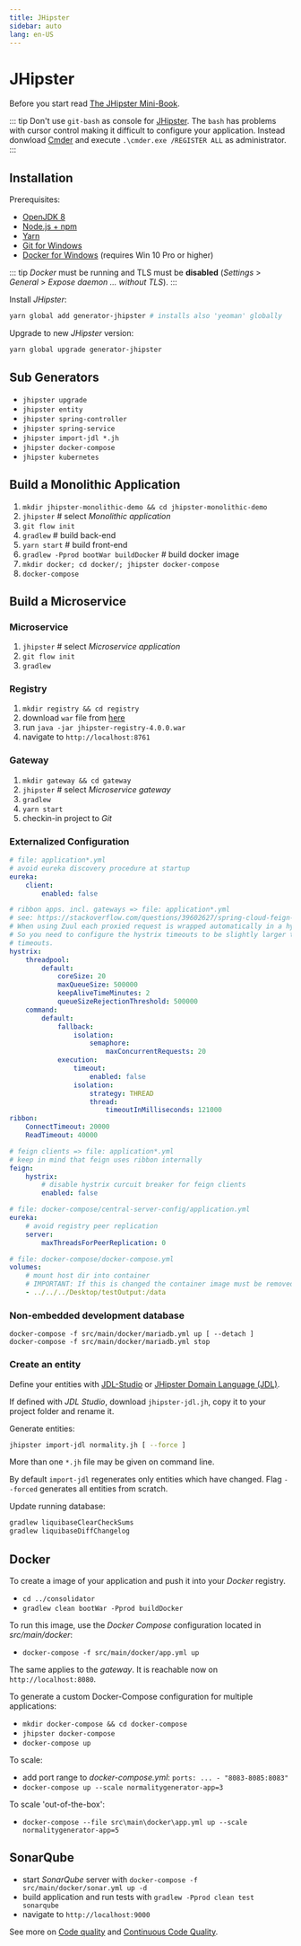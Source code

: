 ```yaml
---
title: JHipster
sidebar: auto
lang: en-US
---
```

# JHipster

Before you start read [The JHipster Mini-Book](https://www.infoq.com/minibooks/jhipster-4x-mini-book).

::: tip
Don't use `git-bash` as console for [JHipster](https://www.jhipster.tech/). The `bash` has problems with cursor control making it difficult to configure your application. Instead donwload [Cmder](http://cmder.net/) and execute `.\cmder.exe /REGISTER ALL` as administrator.
:::

## Installation

Prerequisites:

* [OpenJDK 8](https://openjdk.java.net/)
* [Node.js + npm](https://nodejs.org/en/)
* [Yarn](https://yarnpkg.com/en/docs/install#windows-stable)
* [Git for Windows](https://git-scm.com/download/win)
* [Docker for Windows](https://docs.docker.com/docker-for-windows/install/) (requires Win 10 Pro or higher)

::: tip
_Docker_ must be running and TLS must be **disabled** (_Settings_ > _General_ > _Expose daemon ... without TLS_).
:::

Install _JHipster_:

```bash
yarn global add generator-jhipster # installs also 'yeoman' globally
```

Upgrade to new _JHipster_ version:

```bash
yarn global upgrade generator-jhipster
```

## Sub Generators

* `jhipster upgrade`
* `jhipster entity`
* `jhipster spring-controller`
* `jhipster spring-service`
* `jhipster import-jdl *.jh`
* `jhipster docker-compose`
* `jhipster kubernetes`

## Build a Monolithic Application

1. `mkdir jhipster-monolithic-demo && cd jhipster-monolithic-demo`
1. `jhipster`  # select _Monolithic application_
1. `git flow init`
1. `gradlew` # build back-end
1. `yarn start` # build front-end
1. `gradlew -Pprod bootWar buildDocker` # build docker image
1. `mkdir docker; cd docker/; jhipster docker-compose`
1. `docker-compose`

## Build a Microservice

### Microservice

1. `jhipster` # select _Microservice application_
1. `git flow init`
1. `gradlew`

### Registry

1. `mkdir registry && cd registry`
1. download `war` file from [here](https://github.com/jhipster/jhipster-registry/releases)
1. run `java -jar jhipster-registry-4.0.0.war`
1. navigate to `http://localhost:8761`

### Gateway

1. `mkdir gateway && cd gateway`
1. `jhipster` # select _Microservice gateway_
1. `gradlew`
1. `yarn start`
1. checkin-in project to _Git_

### Externalized Configuration

```yml
# file: application*.yml
# avoid eureka discovery procedure at startup
eureka:
    client:
        enabled: false
```

```yml
# ribbon apps. incl. gateways => file: application*.yml
# see: https://stackoverflow.com/questions/39602627/spring-cloud-feign-hytrix-first-call-timeout
# When using Zuul each proxied request is wrapped automatically in a hystrix command.
# So you need to configure the hystrix timeouts to be slightly larger than the ribbon
# timeouts.
hystrix:
    threadpool:
        default:
            coreSize: 20
            maxQueueSize: 500000
            keepAliveTimeMinutes: 2
            queueSizeRejectionThreshold: 500000
    command:
        default:
            fallback:
                isolation:
                    semaphore:
                        maxConcurrentRequests: 20
            execution:
                timeout:
                    enabled: false
                isolation:
                    strategy: THREAD
                    thread:
                        timeoutInMilliseconds: 121000
ribbon:
    ConnectTimeout: 20000
    ReadTimeout: 40000
```

```yml
# feign clients => file: application*.yml
# keep in mind that feign uses ribbon internally
feign:
    hystrix:
        # disable hystrix curcuit breaker for feign clients
        enabled: false
```

```yml
# file: docker-compose/central-server-config/application.yml
eureka:
    # avoid registry peer replication
    server:
        maxThreadsForPeerReplication: 0
```

```yml
# file: docker-compose/docker-compose.yml
volumes:
    # mount host dir into container
    # IMPORTANT: If this is changed the container image must be removed from docker registry.
    - ../../../Desktop/testOutput:/data
```

### Non-embedded development database

```docker
docker-compose -f src/main/docker/mariadb.yml up [ --detach ]
docker-compose -f src/main/docker/mariadb.yml stop
```

### Create an entity

Define your entities with [JDL-Studio](https://start.jhipster.tech/jdl-studio/) or [JHipster Domain Language (JDL)](https://www.jhipster.tech/jdl/).

If defined with _JDL Studio_, download `jhipster-jdl.jh`, copy it to your project folder and rename it.

Generate entities:

```bash
jhipster import-jdl normality.jh [ --force ]
```

More than one `*.jh` file may be given on command line.

By default `import-jdl` regenerates only entities which have changed. Flag `--forced` generates all entities from scratch.

Update running database:

```bash
gradlew liquibaseClearCheckSums
gradlew liquibaseDiffChangelog
```

## Docker

To create a image of your application and push it into your _Docker_ registry.

* `cd ../consolidator`
* `gradlew clean bootWar -Pprod buildDocker`

To run this image, use the _Docker Compose_ configuration located in _src/main/docker_:

* `docker-compose -f src/main/docker/app.yml up`

The same applies to the _gateway_. It is reachable now on `http://localhost:8080`.

To generate a custom Docker-Compose configuration for multiple applications:

* `mkdir docker-compose && cd docker-compose`
* `jhipster docker-compose`
* `docker-compose up`

To scale:

* add port range to _docker-compose.yml_: `ports: ... - "8083-8085:8083"`
* `docker-compose up --scale normalitygenerator-app=3`

To scale 'out-of-the-box':

* `docker-compose --file src\main\docker\app.yml up --scale normalitygenerator-app=5`

## SonarQube

* start _SonarQube_ server with `docker-compose -f src/main/docker/sonar.yml up -d`
* build application and run tests with `gradlew -Pprod clean test sonarqube`
* navigate to `http://localhost:9000`

See more on [Code quality](https://www.jhipster.tech/code-quality/) and [Continuous Code Quality](https://www.sonarqube.org/).

